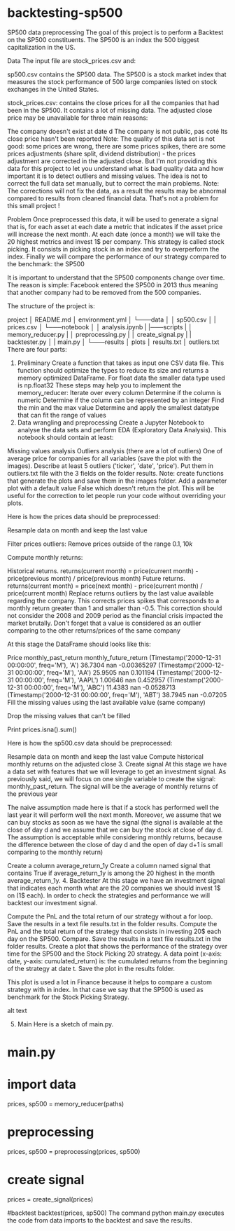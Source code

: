 # backtesting-sp500

SP500 data preprocessing
The goal of this project is to perform a Backtest on the SP500 constituents. The SP500 is an index the 500 biggest capitalization in the US.

Data
The input file are stock_prices.csv and:

sp500.csv contains the SP500 data. The SP500 is a stock market index that measures the stock performance of 500 large companies listed on stock exchanges in the United States.

stock_prices.csv: contains the close prices for all the companies that had been in the SP500. It contains a lot of missing data. The adjusted close price may be unavailable for three main reasons:

The company doesn't exist at date d
The company is not public, pas coté
Its close price hasn't been reported
Note: The quality of this data set is not good: some prices are wrong, there are some prices spikes, there are some prices adjustments (share split, dividend distribution) - the prices adjustment are corrected in the adjusted close. But I'm not providing this data for this project to let you understand what is bad quality data and how important it is to detect outliers and missing values. The idea is not to correct the full data set manually, but to correct the main problems.
Note: The corrections will not fix the data, as a result the results may be abnormal compared to results from cleaned financial data. That's not a problem for this small project !

Problem
Once preprocessed this data, it will be used to generate a signal that is, for each asset at each date a metric that indicates if the asset price will increase the next month. At each date (once a month) we will take the 20 highest metrics and invest 1$ per company. This strategy is called stock picking. It consists in picking stock in an index and try to overperform the index. Finally we will compare the performance of our strategy compared to the benchmark: the SP500

It is important to understand that the SP500 components change over time. The reason is simple: Facebook entered the SP500 in 2013 thus meaning that another company had to be removed from the 500 companies.

The structure of the project is:

project
│ README.md
│ environment.yml
│
└───data
│ │ sp500.csv
│ | prices.csv
│
└───notebook
│ │ analysis.ipynb
|
|───scripts
| │ memory_reducer.py
| │ preprocessing.py
| │ create_signal.py
| | backtester.py
│ | main.py
│
└───results
│ plots
│ results.txt
│ outliers.txt
There are four parts:

1. Preliminary
   Create a function that takes as input one CSV data file. This function should optimize the types to reduce its size and returns a memory optimized DataFrame.
   For float data the smaller data type used is np.float32
   These steps may help you to implement the memory_reducer:
   Iterate over every column
   Determine if the column is numeric
   Determine if the column can be represented by an integer
   Find the min and the max value
   Determine and apply the smallest datatype that can fit the range of values
2. Data wrangling and preprocessing
   Create a Jupyter Notebook to analyse the data sets and perform EDA (Exploratory Data Analysis). This notebook should contain at least:

Missing values analysis
Outliers analysis (there are a lot of outliers)
One of average price for companies for all variables (save the plot with the images).
Describe at least 5 outliers ('ticker', 'date', 'price'). Put them in outliers.txt file with the 3 fields on the folder results.
Note: create functions that generate the plots and save them in the images folder. Add a parameter plot with a default value False which doesn't return the plot. This will be useful for the correction to let people run your code without overriding your plots.

Here is how the prices data should be preprocessed:

Resample data on month and keep the last value

Filter prices outliers: Remove prices outside of the range 0.1$, 10k$

Compute monthly returns:

Historical returns. returns(current month) = price(current month) - price(previous month) / price(previous month)
Future returns. returns(current month) = price(next month) - price(current month) / price(current month)
Replace returns outliers by the last value available regarding the company. This corrects prices spikes that corresponds to a monthly return greater than 1 and smaller than -0.5. This correction should not consider the 2008 and 2009 period as the financial crisis impacted the market brutally. Don't forget that a value is considered as an outlier comparing to the other returns/prices of the same company

At this stage the DataFrame should looks like this:

Price monthly_past_return monthly_future_return
(Timestamp('2000-12-31 00:00:00', freq='M'), 'A') 36.7304 nan -0.00365297
(Timestamp('2000-12-31 00:00:00', freq='M'), 'AA') 25.9505 nan 0.101194
(Timestamp('2000-12-31 00:00:00', freq='M'), 'AAPL') 1.00646 nan 0.452957
(Timestamp('2000-12-31 00:00:00', freq='M'), 'ABC') 11.4383 nan -0.0528713
(Timestamp('2000-12-31 00:00:00', freq='M'), 'ABT') 38.7945 nan -0.07205
Fill the missing values using the last available value (same company)

Drop the missing values that can't be filled

Print prices.isna().sum()

Here is how the sp500.csv data should be preprocessed:

Resample data on month and keep the last value
Compute historical monthly returns on the adjusted close 3. Create signal
At this stage we have a data set with features that we will leverage to get an investment signal. As previously said, we will focus on one single variable to create the signal: monthly_past_return. The signal will be the average of monthly returns of the previous year

The naive assumption made here is that if a stock has performed well the last year it will perform well the next month. Moreover, we assume that we can buy stocks as soon as we have the signal (the signal is available at the close of day d and we assume that we can buy the stock at close of day d. The assumption is acceptable while considering monthly returns, because the difference between the close of day d and the open of day d+1 is small comparing to the monthly return)

Create a column average_return_1y
Create a column named signal that contains True if average_return_1y is among the 20 highest in the month average_return_1y. 4. Backtester
At this stage we have an investment signal that indicates each month what are the 20 companies we should invest 1$ on (1$ each). In order to check the strategies and performance we will backtest our investment signal.

Compute the PnL and the total return of our strategy without a for loop. Save the results in a text file results.txt in the folder results.
Compute the PnL and the total return of the strategy that consists in investing 20$ each day on the SP500. Compare. Save the results in a text file results.txt in the folder results.
Create a plot that shows the performance of the strategy over time for the SP500 and the Stock Picking 20 strategy.
A data point (x-axis: date, y-axis: cumulated_return) is: the cumulated returns from the beginning of the strategy at date t. Save the plot in the results folder.

This plot is used a lot in Finance because it helps to compare a custom strategy with in index. In that case we say that the SP500 is used as benchmark for the Stock Picking Strategy.

alt text

5. Main
   Here is a sketch of main.py.

# main.py

# import data

prices, sp500 = memory_reducer(paths)

# preprocessing

prices, sp500 = preprocessing(prices, sp500)

# create signal

prices = create_signal(prices)

#backtest
backtest(prices, sp500)
The command python main.py executes the code from data imports to the backtest and save the results.
